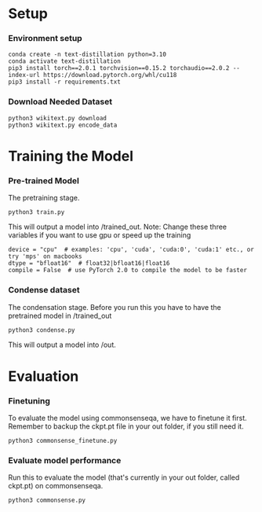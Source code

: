 # Setup

### Environment setup
```
conda create -n text-distillation python=3.10
conda activate text-distillation
pip3 install torch==2.0.1 torchvision==0.15.2 torchaudio==2.0.2 --index-url https://download.pytorch.org/whl/cu118
pip3 install -r requirements.txt
```

### Download Needed Dataset
```
python3 wikitext.py download
python3 wikitext.py encode_data
```

# Training the Model
### Pre-trained Model
The pretraining stage.
```
python3 train.py
```
This will output a model into /trained_out.
Note: Change these three variables if you want to use gpu or speed up the training
```
device = "cpu"  # examples: 'cpu', 'cuda', 'cuda:0', 'cuda:1' etc., or try 'mps' on macbooks
dtype = "bfloat16"  # float32|bfloat16|float16
compile = False  # use PyTorch 2.0 to compile the model to be faster
```

### Condense dataset
The condensation stage. Before you run this you have to have the pretrained model in /trained_out
```
python3 condense.py
```
This will output a model into /out. 

# Evaluation
### Finetuning
To evaluate the model using commonsenseqa, we have to finetune it first.
Remember to backup the ckpt.pt file in your out folder, if you still need it.
```
python3 commonsense_finetune.py
```


### Evaluate model performance
Run this to evaluate the model (that's currently in your out folder, called ckpt.pt) on commonsenseqa.
```
python3 commonsense.py
```
